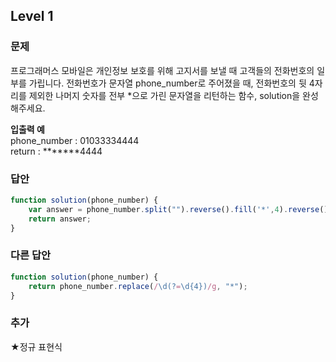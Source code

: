 ## Level 1

### 문제
프로그래머스 모바일은 개인정보 보호를 위해 고지서를 보낼 때 고객들의 전화번호의 일부를 가립니다.
전화번호가 문자열 phone_number로 주어졌을 때, 전화번호의 뒷 4자리를 제외한 나머지 숫자를 전부 *으로 가린 문자열을 리턴하는 함수, solution을 완성해주세요.

**입출력 예**  
phone_number : 01033334444  
return : *******4444

### 답안
```javascript
function solution(phone_number) {
    var answer = phone_number.split("").reverse().fill('*',4).reverse().join('');
    return answer;
}
```

### 다른 답안
```javascript
function solution(phone_number) { 
    return phone_number.replace(/\d(?=\d{4})/g, "*"); 
}
```


### 추가
★정규 표현식